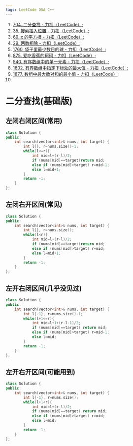```yaml
---
tags: LeetCode DSA C++
---
```








1.   [704. 二分查找 - 力扣（LeetCode）](https://leetcode.cn/problems/binary-search/);
2.   [35. 搜索插入位置 - 力扣（LeetCode）](https://leetcode.cn/problems/search-insert-position/);
3.   [69. x 的平方根 - 力扣（LeetCode）](https://leetcode.cn/problems/sqrtx/);
4.   [29. 两数相除 - 力扣（LeetCode）](https://leetcode.cn/problems/divide-two-integers/);
5.   [1760. 袋子里最少数目的球 - 力扣（LeetCode）](https://leetcode.cn/problems/minimum-limit-of-balls-in-a-bag/);
6.   [875. 爱吃香蕉的珂珂 - 力扣（LeetCode）](https://leetcode.cn/problems/koko-eating-bananas/);
7.   [540. 有序数组中的单一元素 - 力扣（LeetCode）](https://leetcode.cn/problems/single-element-in-a-sorted-array/);
8.   [1802. 有界数组中指定下标处的最大值 - 力扣（LeetCode）](https://leetcode.cn/problems/maximum-value-at-a-given-index-in-a-bounded-array/);
9.   [1877. 数组中最大数对和的最小值 - 力扣（LeetCode）](https://leetcode.cn/problems/minimize-maximum-pair-sum-in-array/);
10.   



# 二分查找(基础版)



## 左闭右闭区间(常用)

```cpp
class Solution {
public:
    int search(vector<int>& nums, int target) {
        int l{}, r=nums.size()-1;
        while(l<=r){
            int mid=l+(r-l)/2;
            if (nums[mid]==target)return mid;
            else if (nums[mid]>target) r=mid-1;
            else l=mid+1;
        }
        return -1;
    }
};
```

## 左闭右开区间(常见)

```cpp
class Solution {
public:
    int search(vector<int>& nums, int target) {
        int l{}, r=nums.size();
        while(l<r){
            int mid=l+(r-l)/2;
            if (nums[mid]==target)return mid;
            else if (nums[mid]>target) r=mid;
            else l=mid+1;
        }
        return -1;
    }
};
```



## 左开右闭区间(几乎没见过)

```cpp
class Solution {
public:
    int search(vector<int>& nums, int target) {
        int l{-1}, r=nums.size()-1;
        while(l+1<=r){
            int mid=l+1+(r-l-1)/2;
            if (nums[mid]==target) return mid;
            else if (nums[mid]>target) r=mid-1;
            else l=mid;
        }
        return -1;
    }
};
```



## 左开右开区间(可能用到)

```cpp
class Solution {
public:
    int search(vector<int>& nums, int target) {
        int l{-1}, r=nums.size();
        while(l+1<r){
            int mid=l+(r-l)/2;
            if (nums[mid]==target) return mid;
            else if (nums[mid]>target) r=mid;
            else l=mid;
        }
        return -1;
    }
};
```

